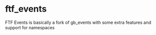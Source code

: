 ftf_events
==========

FTF Events is basically a fork of gb_events with some extra features and support for namespaces